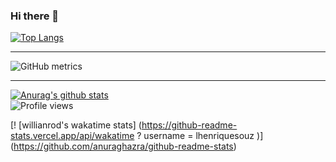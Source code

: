 ### Hi there 👋

[![Top Langs](https://github-readme-stats.vercel.app/api/top-langs/?username=lhenriquesouz&hide=css)](https://github.com/anuraghazra/github-readme-stats)
<hr />

![GitHub metrics](https://metrics.lecoq.io/lhenriquesouz)  

<hr />

[![Anurag's github stats](https://github-readme-stats.vercel.app/api?username=lhenriquesouz&theme=midnight-purple&count_private=true&show_icons=true&include_all_commits=true)](https://github.com/anuraghazra/github-readme-stats)
<br />
![Profile views](https://gpvc.arturio.dev/lhenriquesouz) 

[! [willianrod's wakatime stats] (https://github-readme-stats.vercel.app/api/wakatime ? username = lhenriquesouz )] (https://github.com/anuraghazra/github-readme-stats)
<!--
**lhenriquesouz/lhenriquesouz** is a ✨ _special_ ✨ repository because its `README.md` (this file) appears on your GitHub profile.

Here are some ideas to get you started:

- 🔭 I’m currently working on ...
- 🌱 I’m currently learning ...
- 👯 I’m looking to collaborate on ...
- 🤔 I’m looking for help with ...
- 💬 Ask me about ...
- 📫 How to reach me: ...
- 😄 Pronouns: ...
- ⚡ Fun fact: ...
-->
